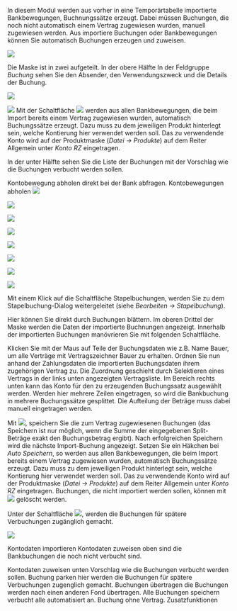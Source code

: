 In diesem Modul werden aus vorher in eine Temporärtabelle importierte Bankbewegungen, Buchnungssätze erzeugt. Dabei müssen Buchungen, die noch nicht automatisch einem Vertrag zugewiesen wurden, manuell zugewiesen werden.
Aus importiere Buchungen oder Bankbewegungen können Sie automatisch Buchungen erzeugen und zuweisen.

![](http://xpecto.github.io/docs/img/img_1442306438835.png)

Die Maske ist in zwei aufgeteilt. In der obere Hälfte 
In der Feldgruppe *Buchung* sehen Sie den Absender, den Verwendungszweck und die Details der Buchung.

![](http://xpecto.github.io/docs/img/img_1442308661531.png)


![](http://xpecto.github.io/docs/img/img_1442308767260.png)
Mit der Schaltfläche ![](http://xpecto.github.io/docs/img/img_1442307719407.png) werden aus allen Bankbewegungen, die beim Import bereits einem Vertrag zugewiesen wurden, automatisch Buchungssätze erzeugt. Dazu muss zu dem jeweiligen Produkt hinterlegt sein, welche Kontierung hier verwendet werden soll. Das zu verwendende Konto wird auf der Produktmaske (*Datei → Produkte*) auf dem Reiter Allgemein unter *Konto RZ* eingetragen. 

In der unter Hälfte sehen Sie die Liste der Buchungen mit der  Vorschlag wie die Buchungen verbucht werden sollen.


Kontobewegung abholen direkt bei der Bank abfragen. Kontobewegungen abholen ![](http://xpecto.github.io/docs/img/img_1442238099438.png)

![](http://xpecto.github.io/docs/img/img_1442306644187.png)

![](http://xpecto.github.io/docs/img/img_1442308917229.png)

![](http://xpecto.github.io/docs/img/img_1442308933871.png)

![](http://xpecto.github.io/docs/img/img_1442308982274.png)


![](http://xpecto.github.io/docs/img/img_1442309100976.png)

![](http://xpecto.github.io/docs/img/img_1442309154128.png)

![](http://xpecto.github.io/docs/img/img_1442309195628.png)




Mit einem Klick auf die Schaltfläche Stapelbuchungen, werden Sie zu dem Stapelbuchung-Dialog weitergeleitet (siehe *Bearbeiten → Stapelbuchung*).

 Hier können Sie direkt durch Buchungen blättern.
Im oberen Drittel der Maske werden die Daten der importierte Buchnungen angezeigt. Innerhalb der importierten Buchungen manövrieren Sie mit folgenden Schaltfläche. 

Klicken Sie mit der Maus auf Teile der Buchungsdaten wie z.B. Name Bauer, um alle Verträge mit Vertragszeichner Bauer zu erhalten. Ordnen Sie nun anhand der Zahlungsdaten die importierten Buchungsdaten ihrem zugehörigen Vertrag zu. Die Zuordnung geschieht durch Selektieren eines Vertrags in der links unten angezeigten Vertragsliste.
Im Bereich rechts unten kann das Konto für den zu erzeugenden Buchungssatz ausgewählt werden. Werden hier mehrere Zeilen eingetragen, so wird die Bankbuchung in mehrere Buchungssätze gesplittet. Die Aufteilung der Beträge muss dabei manuell eingetragen werden.
 
Mit ![](http://xpecto.github.io/docs/img/img_1442236615351.png), speichern Sie die zum Vertrag zugewiesenen Buchungen (das Speichern ist nur möglich, wenn die Summe der eingegebenen Split-Beträge exakt den Buchungsbetrag ergibt).
Nach erfolgreichen Speichern wird die nächste Import-Buchung angezeigt.
Setzen Sie ein Häkchen bei *Auto Speichern*, so werden aus allen Bankbewegungen, die beim Import bereits einem Vertrag zugewiesen wurden, automatisch Buchungssätze erzeugt. Dazu muss zu dem jeweiligen Produkt hinterlegt sein, welche Kontierung hier verwendet werden soll. Das zu verwendende Konto wird auf der Produktmaske (*Datei → Produkte*) auf dem Reiter Allgemein unter *Konto RZ* eingetragen. Buchungen, die nicht importiert werden sollen, können mit ![](http://xpecto.github.io/docs/img/img_1442237227264.png) gelöscht werden.

Unter der Schaltfläche ![](http://xpecto.github.io/docs/img/img_1442307135787.png), werden die Buchungen für spätere Verbuchungen zugänglich gemacht.


![](http://xpecto.github.io/docs/img/img_1442309271825.png)


Kontodaten importieren 
Kontodaten zuweisen oben sind die Bankbuchungen die noch nicht verbucht sind.

Kontodaten zuweisen unten Vorschlag wie die Buchungen verbucht werden sollen.
Buchung parken hier werden die Buchungen für spätere Verbuchungen zugenglich gemacht.
Buchungen übertragen die Buchungen werden nach einen anderen Fond übertragen.
Alle Buchungen speichern verbucht alle automatisiert an.
Buchung ohne Vertrag.
Zusatzfunktionen
